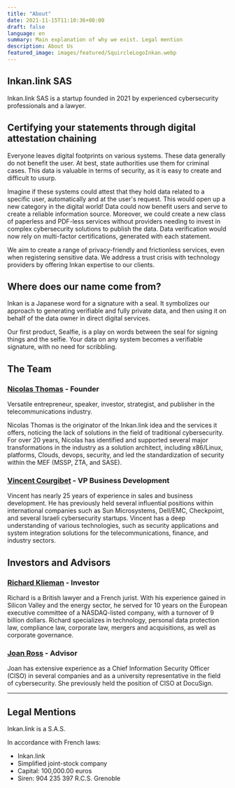 ```yaml
---
title: "About"
date: 2021-11-15T11:10:36+08:00
draft: false
language: en
summary: Main explanation of why we exist. Legal mention
description: About Us
featured_image: images/featured/SquircleLogoInkan.webp
---
```

## Inkan.link SAS
 Inkan.link SAS is a startup founded in 2021 by experienced cybersecurity professionals and a lawyer.

## Certifying your statements through digital attestation chaining

Everyone leaves digital footprints on various systems. These data generally do not benefit the user. At best, state authorities use them for criminal cases. This data is valuable in terms of security, as it is easy to create and difficult to usurp.

Imagine if these systems could attest that they hold data related to a specific user, automatically and at the user's request. This would open up a new category in the digital world! Data could now benefit users and serve to create a reliable information source. Moreover, we could create a new class of paperless and PDF-less services without providers needing to invest in complex cybersecurity solutions to publish the data. Data verification would now rely on multi-factor certifications, generated with each statement.

We aim to create a range of privacy-friendly and frictionless services, even when registering sensitive data. We address a trust crisis with technology providers by offering Inkan expertise to our clients.

## Where does our name come from?

Inkan is a Japanese word for a signature with a seal. It symbolizes our approach to generating verifiable and fully private data, and then using it on behalf of the data owner in direct digital services.

Our first product, Sealfie, is a play on words between the seal for signing things and the selfie. Your data on any system becomes a verifiable signature, with no need for scribbling.

## The Team

### [Nicolas Thomas](https://www.linkedin.com/in/nicolasthomasfr/) - Founder

Versatile entrepreneur, speaker, investor, strategist, and publisher in the telecommunications industry.

Nicolas Thomas is the originator of the Inkan.link idea and the services it offers, noticing the lack of solutions in the field of traditional cybersecurity. For over 20 years, Nicolas has identified and supported several major transformations in the industry as a solution architect, including x86/Linux, platforms, Clouds, devops, security, and led the standardization of security within the MEF (MSSP, ZTA, and SASE).

### [Vincent Courgibet](https://www.linkedin.com/in/vcourgibet/) - VP Business Development

Vincent has nearly 25 years of experience in sales and business development. He has previously held several influential positions within international companies such as Sun Microsystems, Dell/EMC, Checkpoint, and several Israeli cybersecurity startups. Vincent has a deep understanding of various technologies, such as security applications and system integration solutions for the telecommunications, finance, and industry sectors.

## Investors and Advisors

### [Richard Klieman](https://fr.linkedin.com/in/richard-klieman-8006b89/fr) - Investor

Richard is a British lawyer and a French jurist. With his experience gained in Silicon Valley and the energy sector, he served for 10 years on the European executive committee of a NASDAQ-listed company, with a turnover of 9 billion dollars. Richard specializes in technology, personal data protection law, compliance law, corporate law, mergers and acquisitions, as well as corporate governance.

### [Joan Ross](https://www.linkedin.com/in/joanross/)  - Advisor

Joan has extensive experience as a Chief Information Security Officer (CISO) in several companies and as a university representative in the field of cybersecurity. She previously held the position of CISO at DocuSign.

***

## Legal Mentions

Inkan.link is a S.A.S.

In accordance with French laws:

- Inkan.link
- Simplified joint-stock company
- Capital: 100,000.00 euros
- Siren: 904 235 397 R.C.S. Grenoble
